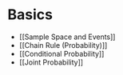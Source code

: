 # Basics
- [[Sample Space and Events]]
- [[Chain Rule (Probability)]]
- [[Conditional Probability]]
- [[Joint Probability]]